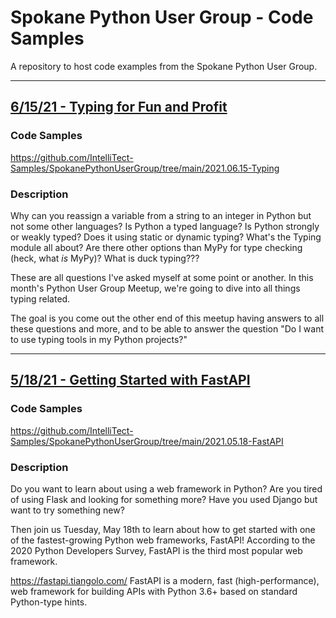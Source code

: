 # Spokane Python User Group - Code Samples

A repository to host code examples from the Spokane Python User Group.

---

## [6/15/21 - Typing for Fun and Profit](https://www.meetup.com/Python-Spokane/events/278681498/)

### Code Samples

https://github.com/IntelliTect-Samples/SpokanePythonUserGroup/tree/main/2021.06.15-Typing

### Description

Why can you reassign a variable from a string to an integer in Python but not some other languages? Is Python a typed language? Is Python strongly or weakly typed? Does it using static or dynamic typing? What's the Typing module all about? Are there other options than MyPy for type checking (heck, what _is_ MyPy)? What is duck typing???

These are all questions I've asked myself at some point or another. In this month's Python User Group Meetup, we're going to dive into all things typing related.

The goal is you come out the other end of this meetup having answers to all these questions and more, and to be able to answer the question "Do I want to use typing tools in my Python projects?"

---

## [5/18/21 - Getting Started with FastAPI](https://www.meetup.com/Python-Spokane/events/278050092/)

### Code Samples

https://github.com/IntelliTect-Samples/SpokanePythonUserGroup/tree/main/2021.05.18-FastAPI

### Description

Do you want to learn about using a web framework in Python?
Are you tired of using Flask and looking for something more?
Have you used Django but want to try something new?

Then join us Tuesday, May 18th to learn about how to get started with one of the fastest-growing Python web frameworks, FastAPI! According to the 2020 Python Developers Survey, FastAPI is the third most popular web framework.

https://fastapi.tiangolo.com/
FastAPI is a modern, fast (high-performance), web framework for building APIs with Python 3.6+ based on standard Python-type hints.
